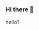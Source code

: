 ### Hi there 👋

hello?
<!--
**jsullivan2847/jsullivan2847** is a ✨ _special_ ✨ repository because its `README.md` (this file) appears on your GitHub profile.

Here are some ideas to get you started:

- 🔭 I’m currently working on ... a map guessing game
- 🌱 I’m currently learning ... JQUERY
- 👯 I’m looking to collaborate on ... any project! Video games! Web app!
- 🤔 I’m looking for help with ... 
- 💬 Ask me about ...
- 📫 How to reach me: ... jsullivan2847@gmail.com
- 😄 Pronouns: ... he / him
- ⚡ Fun fact: ...
-->
